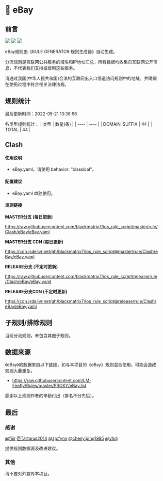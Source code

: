 # 🧸 eBay

## 前言

![](https://shields.io/badge/-移除重复规则-ff69b4) ![](https://shields.io/badge/-DOMAIN与DOMAIN--SUFFIX合并-green) ![](https://shields.io/badge/-IP--CIDR(6)合并-blueviolet) 

eBay规则由《RULE GENERATOR 规则生成器》自动生成。

分流规则是互联网公共服务的域名和IP地址汇总，所有数据均收集自互联网公开信息，不代表我们支持或使用这些服务。

请通过我国(中华人民共和国)合法的互联网出入口信道访问规则中的地址，并确保在使用过程中符合相关法律法规。

## 规则统计

最后更新时间：2022-05-21 13:36:56

各类型规则统计：
| 类型 | 数量(条)  | 
| ---- | ----  |
| DOMAIN-SUFFIX | 44  | 
| TOTAL | 44  | 


## Clash 

#### 使用说明
- eBay.yaml，请使用 behavior: "classical"。

#### 配置建议
- eBay.yaml 单独使用。

#### 规则链接
**MASTER分支 (每日更新)**

https://raw.githubusercontent.com/blackmatrix7/ios_rule_script/master/rule/Clash/eBay/eBay.yaml

**MASTER分支 CDN (每日更新)**

https://cdn.jsdelivr.net/gh/blackmatrix7/ios_rule_script@master/rule/Clash/eBay/eBay.yaml

**RELEASE分支 (不定时更新)**

https://raw.githubusercontent.com/blackmatrix7/ios_rule_script/release/rule/Clash/eBay/eBay.yaml

**RELEASE分支CDN (不定时更新)**

https://cdn.jsdelivr.net/gh/blackmatrix7/ios_rule_script@release/rule/Clash/eBay/eBay.yaml

## 子规则/排除规则


当前分流规则，未包含其他子规则。

## 数据来源

《eBay》的数据来自以下链接，如与本项目的《eBay》规则混合使用，可能会造成规则大量重复。

- https://raw.githubusercontent.com/LM-Firefly/Rules/master/PROXY/eBay.list


感谢以上规则作者的辛勤付出（排名不分先后）。

## 最后

### 感谢

[@fiiir](https://github.com/fiiir) [@Tartarus2014](https://github.com/Tartarus2014) [@zjcfynn](https://github.com/zjcfynn) [@chenyiping1995](https://github.com/chenyiping1995) [@vhdj](https://github.com/vhdj)

提供规则数据源及改进建议。

### 其他

请不要对外宣传本项目。